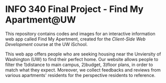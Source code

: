 # INFO 340 Final Project - Find My Apartment@UW

This repository contains codes and images for an interactive information web app called Find My Apertment, created for the _Client-Side Web Development_ course at the UW iSchool.

This web app offers people who are seeking housing near the Unviersity of Washington (UW) to find their perfect home. Our website allows people to filter the 1)distance to main campus, 2)budget, 3)floor plans, in order to match what they expect.
Moreover, we collect feedbacks and reviews from various apartments' residents for the perspective residents to reference.
